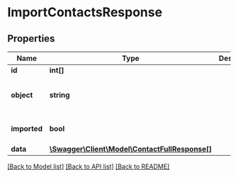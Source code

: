 # ImportContactsResponse

## Properties
Name | Type | Description | Notes
------------ | ------------- | ------------- | -------------
**id** | **int[]** |  | 
**object** | **string** |  | [optional] [default to 'contact']
**imported** | **bool** |  | [optional] [default to true]
**data** | [**\Swagger\Client\Model\ContactFullResponse[]**](ContactFullResponse.md) |  | [optional] 

[[Back to Model list]](../../README.md#documentation-for-models) [[Back to API list]](../../README.md#documentation-for-api-endpoints) [[Back to README]](../../README.md)

